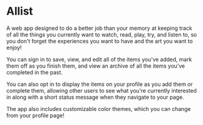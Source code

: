 # Allist

A web app designed to do a better job than your memory at keeping track of all the things you currently want to watch, read, play, try, and listen to, so you don't forget 
the experiences you want to have and the art you want to enjoy! 

You can sign in to save, view, and edit all of the items you've added, mark them off as you finish them, and view an archive of all the items you've completed in the past. 

You can also opt in to display the items on your profile as you add them or complete them, allowing other users to see what you're currently interested in along
with a short status message when they navigate to your page.

The app also includes customizable color themes, which you can change from your profile page! 
